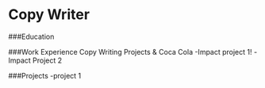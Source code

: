 # Copy Writer

###Education

###Work Experience
Copy Writing Projects & Coca Cola
-Impact project 1!
-Impact Project 2

###Projects
-project 1
